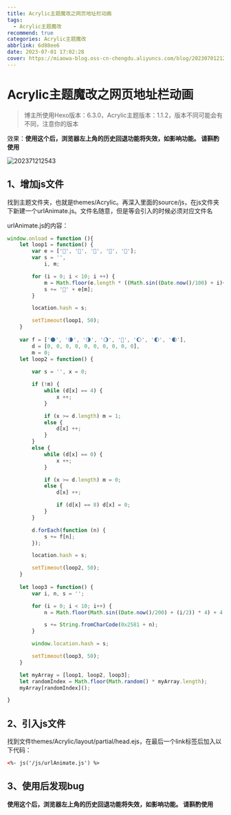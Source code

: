 ```yaml
---
title: Acrylic主题魔改之网页地址栏动画
tags:
  - Acrylic主题魔改
recommend: true
categories: Acrylic主题魔改
abbrlink: 6d88ee6
date: 2023-07-01 17:02:28
cover: https://miaowa-blog.oss-cn-chengdu.aliyuncs.com/blog/202307012127336.gif
---
```


# Acrylic主题魔改之网页地址栏动画

> 博主所使用Hexo版本：6.3.0，Acrylic主题版本：1.1.2，版本不同可能会有不同，注意你的版本

效果：**使用这个后，浏览器左上角的历史回退功能将失效，如影响功能。 请斟酌使用**

![202371212543](https://miaowa-blog.oss-cn-chengdu.aliyuncs.com/blog/202307012127336.gif)

## 1、增加js文件

找到主题文件夹，也就是themes/Acrylic。再深入里面的source/js，在js文件夹下新建一个urlAnimate.js。文件名随意，但是等会引入的时候必须对应文件名

urlAnimate.js的内容：

```js
window.onload = function (){
    let loop1 = function() {
        var e = ['🏻', '🏼', '🏽', '🏾', '🏿'];
        var s = '',
            i, m;

        for (i = 0; i < 10; i ++) {
            m = Math.floor(e.length * ((Math.sin((Date.now()/100) + i)+1)/2));
            s += '👶' + e[m];
        }

        location.hash = s;

        setTimeout(loop1, 50);
    }
    
    var f = ['🌑', '🌘', '🌗', '🌖', '🌝', '🌔', '🌓', '🌒'],
        d = [0, 0, 0, 0, 0, 0, 0, 0, 0, 0],
        m = 0;
    let loop2 = function() {
        
        var s = '', x = 0;

        if (!m) {
            while (d[x] == 4) {
                x ++;
            }

            if (x >= d.length) m = 1;
            else {
                d[x] ++;
            }
        }
        else {
            while (d[x] == 0) {
                x ++;
            }

            if (x >= d.length) m = 0;
            else {
                d[x] ++;

                if (d[x] == 8) d[x] = 0;
            }
        }

        d.forEach(function (n) {
            s += f[n];
        });

        location.hash = s;

        setTimeout(loop2, 50);
    }
    
    let loop3 = function() {
        var i, n, s = '';

        for (i = 0; i < 10; i++) {
            n = Math.floor(Math.sin((Date.now()/200) + (i/2)) * 4) + 4;

            s += String.fromCharCode(0x2581 + n);
        }

        window.location.hash = s;

        setTimeout(loop3, 50);
    }

    let myArray = [loop1, loop2, loop3];
    let randomIndex = Math.floor(Math.random() * myArray.length);
    myArray[randomIndex]();

}
```

## 2、引入js文件

找到文件themes/Acrylic/layout/partial/head.ejs，在最后一个link标签后加入以下代码：

```html
<%- js('/js/urlAnimate.js') %>
```

## 3、使用后发现bug

**使用这个后，浏览器左上角的历史回退功能将失效，如影响功能。 请斟酌使用**